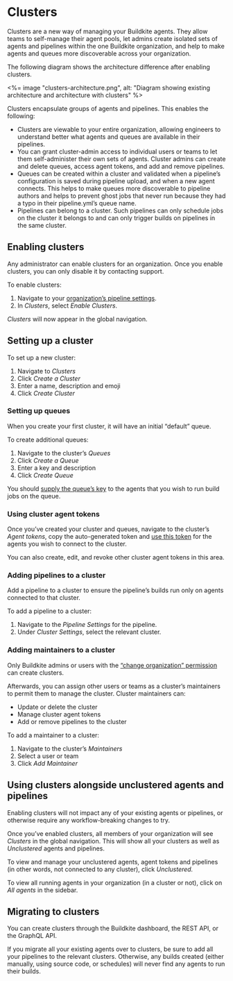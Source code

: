 # Clusters

Clusters are a new way of managing your Buildkite agents. They allow teams to self-manage their agent pools, let admins create isolated sets of agents and pipelines within the one Buildkite organization, and help to make agents and queues more discoverable across your organization.

The following diagram shows the architecture difference after enabling clusters.

<%= image "clusters-architecture.png", alt: "Diagram showing existing architecture and architecture with clusters" %>

Clusters encapsulate groups of agents and pipelines. This enables the following:

* Clusters are viewable to your entire organization, allowing engineers to understand better what agents and queues are available in their pipelines.
* You can grant cluster-admin access to individual users or teams to let them self-administer their own sets of agents. Cluster admins can create and delete queues, access agent tokens, and add and remove pipelines.
* Queues can be created within a cluster and validated when a pipeline’s configuration is saved during pipeline upload, and when a new agent connects. This helps to make queues more discoverable to pipeline authors and helps to prevent ghost jobs that never run because they had a typo in their pipeline.yml’s queue name.
* Pipelines can belong to a cluster. Such pipelines can only schedule jobs on the cluster it belongs to and can only trigger builds on pipelines in the same cluster.

## Enabling clusters

Any administrator can enable clusters for an organization. Once you enable clusters, you can only disable it by contacting support.

To enable clusters:

1. Navigate to your [organization’s pipeline settings](https://buildkite.com/organizations/~/pipeline-settings).
1. In _Clusters_, select _Enable Clusters_.

_Clusters_ will now appear in the global navigation.

## Setting up a cluster

To set up a new cluster:

1. Navigate to _Clusters_
2. Click _Create a Cluster_
3. Enter a name, description and emoji
4. Click _Create Cluster_

### Setting up queues

When you create your first cluster, it will have an initial “default” queue.

To create additional queues:

1. Navigate to the cluster’s _Queues_
2. Click _Create a Queue_
3. Enter a key and description
4. Click _Create Queue_

You should [supply the queue’s key][agent-queue-key] to the agents that you wish to run build jobs on the queue.

[agent-queue-key]: http://localhost:3000/docs/agent/v3/queues#setting-an-agents-queue

### Using cluster agent tokens

Once you’ve created your cluster and queues, navigate to the cluster’s _Agent tokens_, copy the auto-generated token and [use this token][agent-use-token] for the agents you wish to connect to the cluster.

You can also create, edit, and revoke other cluster agent tokens in this area.

[agent-use-token]: /docs/agent/v3/tokens#using-and-storing-tokens

### Adding pipelines to a cluster

Add a pipeline to a cluster to ensure the pipeline’s builds run only on agents connected to that cluster.

To add a pipeline to a cluster:

1. Navigate to the _Pipeline Settings_ for the pipeline.
1. Under _Cluster Settings_, select the relevant cluster.

### Adding maintainers to a cluster

Only Buildkite admins or users with the [“change organization” permission][permissions] can create clusters.

Afterwards, you can assign other users or teams as a cluster’s maintainers to permit them to manage the cluster. Cluster maintainers can:

* Update or delete the cluster
* Manage cluster agent tokens
* Add or remove pipelines to the cluster

To add a maintainer to a cluster:

1. Navigate to the cluster’s _Maintainers_
2. Select a user or team
3. Click _Add Maintainer_

[permissions]: /docs/pipelines/permissions

## Using clusters alongside unclustered agents and pipelines

Enabling clusters will not impact any of your existing agents or pipelines, or otherwise require any workflow-breaking changes to try.

Once you’ve enabled clusters, all members of your organization will see _Clusters_ in the global navigation. This will show all your clusters as well as _Unclustered_ agents and pipelines.

To view and manage your unclustered agents, agent tokens and pipelines (in other words, not connected to any cluster), click _Unclustered._

To view all running agents in your organization (in a cluster or not), click on _All agents_ in the sidebar.

## Migrating to clusters

You can create clusters through the Buildkite dashboard, the REST API, or the GraphQL API.

If you migrate all your existing agents over to clusters, be sure to add all your pipelines to the relevant clusters. Otherwise, any builds created (either manually, using source code, or schedules) will never find any agents to run their builds.
